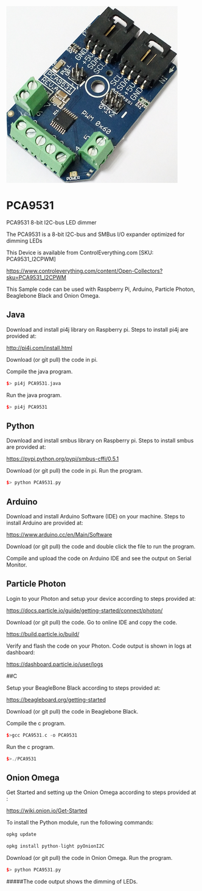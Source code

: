 [![PCA9531](PCA9531_I2CPWM.png)](https://www.controleverything.com/content/Open-Collectors?sku=PCA9531_I2CPWM)
# PCA9531
PCA9531 8-bit I2C-bus LED dimmer

The PCA9531 is a 8-bit I2C-bus and SMBus I/O expander optimized for dimming LEDs

This Device is available from ControlEverything.com [SKU: PCA9531_I2CPWM]

https://www.controleverything.com/content/Open-Collectors?sku=PCA9531_I2CPWM

This Sample code can be used with Raspberry Pi, Arduino, Particle Photon, Beaglebone Black and Onion Omega.

## Java
Download and install pi4j library on Raspberry pi. Steps to install pi4j are provided at:

http://pi4j.com/install.html

Download (or git pull) the code in pi.

Compile the java program.
```cpp
$> pi4j PCA9531.java
```

Run the java program.
```cpp
$> pi4j PCA9531
```

## Python
Download and install smbus library on Raspberry pi. Steps to install smbus are provided at:

https://pypi.python.org/pypi/smbus-cffi/0.5.1

Download (or git pull) the code in pi. Run the program.

```cpp
$> python PCA9531.py
```

## Arduino
Download and install Arduino Software (IDE) on your machine. Steps to install Arduino are provided at:

https://www.arduino.cc/en/Main/Software

Download (or git pull) the code and double click the file to run the program.

Compile and upload the code on Arduino IDE and see the output on Serial Monitor.


## Particle Photon

Login to your Photon and setup your device according to steps provided at:

https://docs.particle.io/guide/getting-started/connect/photon/

Download (or git pull) the code. Go to online IDE and copy the code.

https://build.particle.io/build/

Verify and flash the code on your Photon. Code output is shown in logs at dashboard:

https://dashboard.particle.io/user/logs


##C

Setup your BeagleBone Black according to steps provided at:

https://beagleboard.org/getting-started

Download (or git pull) the code in Beaglebone Black.

Compile the c program.
```cpp
$>gcc PCA9531.c -o PCA9531
```
Run the c program.
```cpp
$>./PCA9531
```

## Onion Omega

Get Started and setting up the Onion Omega according to steps provided at :

https://wiki.onion.io/Get-Started

To install the Python module, run the following commands:
```cpp
opkg update
```
```cpp
opkg install python-light pyOnionI2C
```

Download (or git pull) the code in Onion Omega. Run the program.

```cpp
$> python PCA9531.py
```

#####The code output shows the dimming of LEDs.
